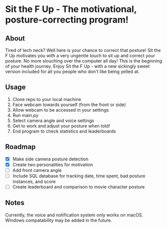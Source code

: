 # Sit the F Up - The motivational, posture-correcting program!
## About
Tired of tech neck? Well here is your chance to correct that posture! Sit the F Up motivates you with a very ungentle touch to sit up and correct your posture. No more slouching over the computer all day! This is the beginning of your health journey. Enjoy Sit the F Up - with a new sickingly sweet version included for all you people who don't like being yelled at.


## Usage
1. Clone repo to your local machine
2. Face webcam towards yourself (from the front or side)
3. Allow webcam to be accessed in your settings
4. Run main.py
5. Select camera angle and voice settings
6. Get to work and adjust your posture when told!
7. End program to check statistics and leaderboards 

## Roadmap
- [x] Make side camera posture detection
- [x] Create two personalities for motivation
- [ ] Add front camera angle
- [ ] Include SQL database for tracking date, time spent, bad posture instances, and score
- [ ] Create leaderboard and comparison to movie character posture

## Notes
Currently, the voice and notification system only works on macOS. Windows compatability may be added in the future.



